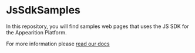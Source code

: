 # JsSdkSamples
In this repository, you will find samples web pages that uses the JS SDK for the Appearition Platform.

For more information please [read our docs](http://docs.appearition.com)


